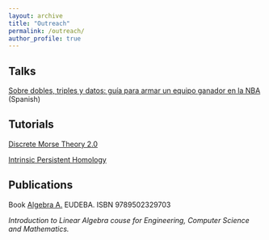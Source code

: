 ```yaml
---
layout: archive
title: "Outreach"
permalink: /outreach/
author_profile: true
---
```



## Talks

[Sobre dobles, triples y datos: guía para armar un equipo ganador en la NBA](https://lcd.exactas.uba.ar/sobre-dobles-triples-y-datos-guia-para-armar-un-equipo-ganador-en-la-nba-por-ximena-fernandez/) (Spanish)


## Tutorials


[Discrete Morse Theory 2.0](https://www.youtube.com/watch?v=mZ2FIyg7NJ4)

[Intrinsic Persistent Homology](https://www.youtube.com/watch?v=1lP9ndiM60o)



## Publications

Book [Algebra A.](https://www.eudeba.com.ar/E-book/9789502329703/%C3%81lgebra+A) EUDEBA. ISBN 9789502329703

<i>Introduction to Linear Algebra couse for Engineering, Computer Science and Mathematics.</i>
